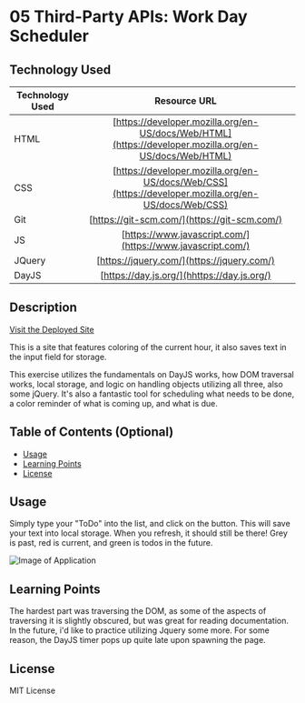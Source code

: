# 05 Third-Party APIs: Work Day Scheduler


## Technology Used

| Technology Used         | Resource URL           |
| ------------- |:-------------:|
| HTML    | [https://developer.mozilla.org/en-US/docs/Web/HTML](https://developer.mozilla.org/en-US/docs/Web/HTML) |
| CSS     | [https://developer.mozilla.org/en-US/docs/Web/CSS](https://developer.mozilla.org/en-US/docs/Web/CSS)      |
| Git | [https://git-scm.com/](https://git-scm.com/)     |
| JS  | [https://www.javascript.com/](https://www.javascript.com/)     |
| JQuery | [https://jquery.com/](https://jquery.com/)     |
| DayJS | [https://day.js.org/](hhttps://day.js.org/)     |

## Description

[Visit the Deployed Site](https://dann-lam.github.io/04-06-2023-mod-05-chall/)

This is a site that features coloring of the current hour, it also saves text in the input field for storage.

This exercise utilizes the fundamentals on DayJS works, how DOM traversal works, local storage, and logic on handling objects utilizing all three, also some jQuery.
It's also a fantastic tool for scheduling what needs to be done, a color reminder of what is coming up, and what is due.

## Table of Contents (Optional)


* [Usage](#usage)
* [Learning Points](#learning-points)
* [License](#license)


## Usage

Simply type your "ToDo" into the list, and click on the button. This will save your text into local storage. When you refresh, it should still be there!
Grey is past, red is current, and green is todos in the future.


![Image of Application](https://raw.githubusercontent.com/dann-lam/04-06-2023-mod-05-chall/main/assets/screenshot.png)


## Learning Points

The hardest part was traversing the DOM, as some of the aspects of traversing it is slightly obscured, but was great for reading documentation. In the future, i'd like to practice utilizing Jquery some more.
For some reason, the DayJS timer pops up quite late upon spawning the page.


## License

MIT License

